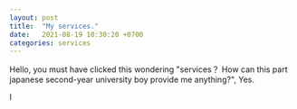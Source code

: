 ```yaml
---
layout: post
title:  "My services."
date:   2021-08-19 10:30:20 +0700
categories: services
---
```

Hello, you must have clicked this wondering "services？ How can this part japanese second-year university boy provide me anything?", Yes.

I 